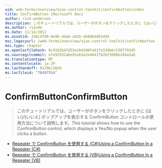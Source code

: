 ```yaml
---
uid: web-forms/overview/ajax-control-toolkit/confirmbutton/index
title: ConfirmButton |Microsoft Docs
author: rick-anderson
description: このチュートリアルでは、ユーザーがボタンをクリックしたときに [はい]/[いいえ] ポップアップを表示する ConfirmButton コントロールの使用方法について説明します。
ms.author: riande
ms.date: 11/14/2011
ms.assetid: 338c4fd9-0e9b-4dab-a92b-4b88bd403d49
msc.legacyurl: /web-forms/overview/ajax-control-toolkit/confirmbutton
msc.type: chapter
ms.openlocfilehash: 8c92d2b47d55a164100fa61fe336b6c538779345
ms.sourcegitcommit: e7e91932a6e91a63e2e46417626f39d6b244a3ab
ms.translationtype: MT
ms.contentlocale: ja-JP
ms.lasthandoff: 03/06/2020
ms.locfileid: "78497554"
---
```

# <a name="confirmbutton"></a><span data-ttu-id="941ee-103">ConfirmButton</span><span class="sxs-lookup"><span data-stu-id="941ee-103">ConfirmButton</span></span>

> <span data-ttu-id="941ee-104">このチュートリアルでは、ユーザーがボタンをクリックしたときに [はい]/[いいえ] ポップアップを表示する ConfirmButton コントロールの使用方法について説明します。</span><span class="sxs-lookup"><span data-stu-id="941ee-104">This tutorial shows how to use the ConfirmButton control, which displays a Yes/No popup when the user clicks a button.</span></span>

- [<span data-ttu-id="941ee-105">Repeater で ConfirmButton を使用する (C#)</span><span class="sxs-lookup"><span data-stu-id="941ee-105">Using a ConfirmButton In a Repeater (C#)</span></span>](using-a-confirmbutton-in-a-repeater-cs.md)
- [<span data-ttu-id="941ee-106">Repeater で ConfirmButton を使用する (VB)</span><span class="sxs-lookup"><span data-stu-id="941ee-106">Using a ConfirmButton In a Repeater (VB)</span></span>](using-a-confirmbutton-in-a-repeater-vb.md)
